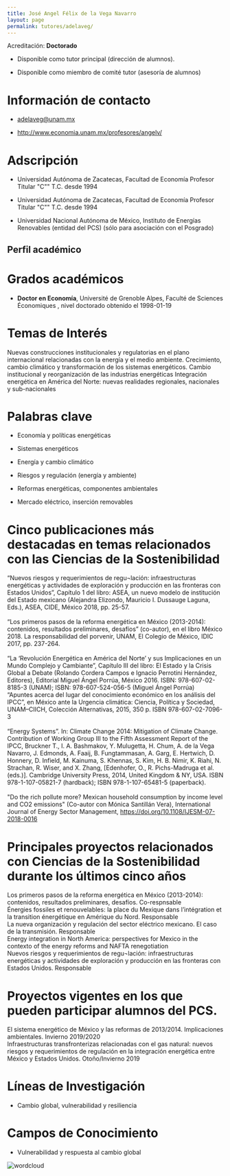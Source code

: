 ```yaml
---
title: José Angel Félix de la Vega Navarro
layout: page
permalink: tutores/adelaveg/
---
```


Acreditación: **Doctorado**


 - Disponible como tutor principal (dirección de alumnos).


 - Disponible como miembro de comité tutor (asesoría de alumnos)





# Información de contacto

 - <adelaveg@unam.mx>


 - <a href="http://www.economia.unam.mx/profesores/angelv/" rel="nofollow">http://www.economia.unam.mx/profesores/angelv/</a>




# Adscripción


 - Universidad Autónoma de Zacatecas, Facultad de Economía     Profesor Titular &quot;C&quot;&quot; T.C. desde 1994
 

 - Universidad Autónoma de Zacatecas, Facultad de Economía     Profesor Titular &quot;C&quot;&quot; T.C. desde 1994
 

 - Universidad Nacional Autónoma de México, Instituto de Energías Renovables (entidad del PCS) (sólo para asociación con el Posgrado)  





## Perfil académico


# Grados académicos


 - **Doctor en Economía**, Université de Grenoble Alpes, Faculté de Sciences Économiques , nivel doctorado obtenido el 1998-01-19




# Temas de Interés

Nuevas construcciones institucionales y regulatorias en el plano internacional relacionadas con la energía y el medio ambiente. 
Crecimiento, cambio climático y transformación de los sistemas energéticos.
Cambio institucional y reorganización de las industrias energéticas
Integración energética en América del Norte: nuevas realidades regionales, nacionales y sub-nacionales



# Palabras clave


 - Economía y políticas energéticas

 - Sistemas energéticos

 - Energía y cambio climático 

 - Riesgos y regu­lación (energía y ambiente)

 - Reformas energéticas, componentes ambientales

 - Mercado eléctrico, inserción removables




# Cinco publicaciones más destacadas en temas relacionados con las Ciencias de la Sostenibilidad

“Nuevos riesgos y requerimientos de regu¬lación: infraestructuras energéticas y actividades de exploración y producción en las fronteras con Estados Unidos”, Capítulo 1 del libro: ASEA, un nuevo modelo de institución del Estado mexicano (Alejandra Elizondo, Mauricio I. Dussauge Laguna, Eds.), ASEA, CIDE, México 2018, pp. 25-57.<br /><br />“Los primeros pasos de la reforma energética en México (2013-2014): contenidos, resultados preliminares, desafíos” (co-autor), en el libro México 2018. La responsabilidad del porvenir, UNAM, El Colegio de México, IDIC 2017, pp. 237-264. <br /><br />“La ‘Revolución Energética en América del Norte’ y sus Implicaciones en un Mundo Complejo y Cambiante”, Capítulo III del libro: El Estado y la Crisis Global a Debate (Rolando Cordera Campos e Ignacio Perrotini Hernández, Editores), Editorial Miguel Ángel Porrúa,  México 2016. ISBN: 978-607-02-8185-3 (UNAM); ISBN: 978-607-524-056-5 (Miguel Ángel Porrúa)<br />“Apuntes acerca del lugar del conocimiento económico en los análisis del IPCC”, en México ante la Urgencia climática: Ciencia, Política y Sociedad, UNAM–CIICH, Colección Alternativas, 2015, 350 p. ISBN 978-607-02-7096-3<br /><br />“Energy Systems”. In: Climate Change 2014: Mitigation of Climate Change. Contribution of Working Group III to the Fifth Assessment Report of the IPCC, Bruckner T., I. A. Bashmakov, Y. Mulugetta, H. Chum, A. de la Vega Navarro, J. Edmonds, A. Faaij, B. Fungtammasan, A. Garg, E. Hertwich, D. Honnery, D. Infield, M. Kainuma, S. Khennas, S. Kim, H. B. Nimir, K. Riahi, N. Strachan, R. Wiser, and X. Zhang, [Edenhofer, O., R. Pichs-Madruga et al. (eds.)]. Cambridge University Press, 2014, United Kingdom &amp; NY, USA. ISBN 978-1-107-05821-7 (hardback); ISBN 978-1-107-65481-5 (paperback).<br /><br />&quot;Do the rich pollute more? Mexican household consumption by income level and CO2 emissions&quot; (Co-autor con Mónica Santillán Vera), International Journal of Energy Sector Management, https://doi.org/10.1108/IJESM-07-2018-0016




# Principales proyectos relacionados con Ciencias de la Sostenibilidad durante los últimos cinco años

Los primeros pasos de la reforma energética en México (2013-2014): contenidos, resultados preliminares, desafíos. Co-respnsable<br />Énergies fossiles et renouvelables: la place du Mexique dans l’intégration et la transition énergétique en Amérique du Nord. Responsable<br />La nueva organización y regulación del sector eléctrico mexicano. El caso de la transmisión. Responsable<br />Energy integration in North America: perspectives for Mexico in the contexto of the energy reforms and NAFTA renegotiation<br />Nuevos riesgos y requerimientos de regu¬lación: infraestructuras energéticas y actividades de exploración y producción en las fronteras con Estados Unidos. Responsable<br />




# Proyectos vigentes en los que pueden participar alumnos del PCS.

El sistema energético de México y las reformas de 2013/2014. Implicaciones ambientales. Invierno 2019/2020<br />Infraestructuras transfronterizas relacionadas con el gas natural: nuevos riesgos y requerimientos de regulación en la integración energética entre México y Estados Unidos. Otoño/Invierno 2019




# Líneas de Investigación


 - Cambio global, vulnerabilidad y resiliencia





# Campos de Conocimiento

 - Vulnerabilidad y respuesta al cambio global



![wordcloud](https://sostenibilidad.posgrado.unam.mx/media/perfil-academico/40/wordcloud.png)
